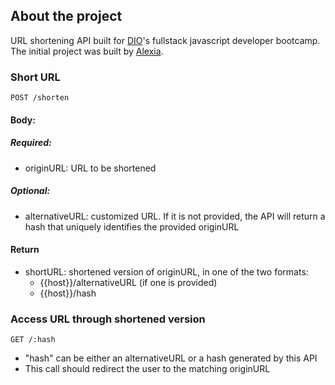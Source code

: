 ## About the project
URL shortening API built for [DIO](https://www.dio.me/sign-in)'s fullstack javascript developer bootcamp. The initial project was built by [Alexia](https://github.com/alexiadorneles).

### Short URL
`POST /shorten`

#### Body:
##### Required:
- originURL: URL to be shortened
##### Optional:
- alternativeURL: customized URL. If it is not provided, the API will return a hash that uniquely identifies the provided originURL

#### Return
- shortURL: shortened version of originURL, in one of the two formats:
 	- {{host}}/alternativeURL (if one is provided)
 	- {{host}}/hash

### Access URL through shortened version
`GET /:hash`

- "hash" can be either an alternativeURL or a hash generated by this API
- This call should redirect the user to the matching originURL
